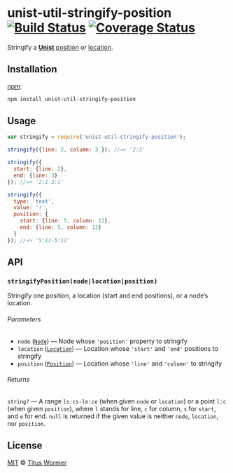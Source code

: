 # unist-util-stringify-position [![Build Status][build-badge]][build-page] [![Coverage Status][coverage-badge]][coverage-page]

Stringify a [**Unist**][unist] [position][] or [location][].

## Installation

[npm][]:

```bash
npm install unist-util-stringify-position
```

## Usage

```javascript
var stringify = require('unist-util-stringify-position');

stringify({line: 2, column: 3 }); //=> '2:3'

stringify({
  start: {line: 2},
  end: {line: 3}
}); //=> '2:1-3:1'

stringify({
  type: 'text',
  value: '!',
  position: {
    start: {line: 5, column: 11},
    end: {line: 5, column: 12}
  }
}); //=> '5:11-5:12'
```

## API

### `stringifyPosition(node|location|position)`

Stringify one position, a location (start and end positions), or
a node’s location.

###### Parameters

*   `node` ([`Node`][node])
    — Node whose `'position'` property to stringify
*   `location` ([`Location`][location])
    — Location whose `'start'` and `'end'` positions to stringify
*   `position` ([`Position`][position])
    — Location whose `'line'` and `'column'` to stringify

###### Returns

`string?` — A range `ls:cs-le:ce` (when given `node` or
`location`) or a point `l:c` (when given `position`), where `l` stands
for line, `c` for column, `s` for `start`, and `e` for
end.  `null` is returned if the given value is neither `node`,
`location`, nor `position`.

## License

[MIT][license] © [Titus Wormer][author]

<!-- Definition -->

[build-badge]: https://img.shields.io/travis/syntax-tree/unist-util-stringify-position.svg

[build-page]: https://travis-ci.org/syntax-tree/unist-util-stringify-position

[coverage-badge]: https://img.shields.io/codecov/c/github/syntax-tree/unist-util-stringify-position.svg

[coverage-page]: https://codecov.io/github/syntax-tree/unist-util-stringify-position?branch=master

[npm]: https://docs.npmjs.com/cli/install

[license]: LICENSE

[author]: http://wooorm.com

[unist]: https://github.com/syntax-tree/unist

[node]: https://github.com/syntax-tree/unist#node

[location]: https://github.com/syntax-tree/unist#location

[position]: https://github.com/syntax-tree/unist#position
